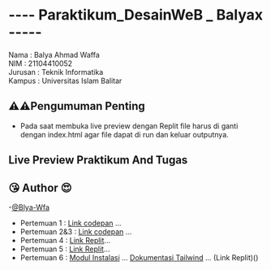 # ---- Paraktikum_DesainWeB _ Balyax -----
Nama : Balya Ahmad Waffa \
NIM : 21104410052 \
Jurusan : Teknik Informatika \
Kampus : Universitas Islam Balitar


## ⚠⚠Pengumuman Penting
 - Pada saat membuka live preview dengan Replit file harus di ganti dengan index.html agar file dapat di run dan keluar outputnya.

## Live Preview Praktikum And Tugas
## 😘 Author 😍
-[@Blya-Wfa](https://github.com/Balyax)

- Pertemuan 1 : [Link codepan](https://codepen.io/collection/YyYJry) ...
- Pertemuan 2&3 : [Link codepan](https://codepen.io/collection/OLMBQR?cursor=eyJjb2xsZWN0aW9uX2lkIjoiT0xNQlFSIiwiY29sbGVjdGlvbl90b2tlbiI6bnVsbCwibGltaXQiOjQsIm1heF9pdGVtcyI6MTAsIm9mZnNldCI6OCwicGFnZSI6Mywic29ydF9ieSI6InBvc2l0aW9uIiwic29ydF9vcmRlciI6IkFzYyJ9) ...
- Pertemuan 4 : [Link Replit](https://replit.com/@BalyaWaffa/Pertemuan-4)...
- Pertemuan 5 : [Link Replit](https://replit.com/join/djubmecswn-balyawaffa)...
- Pertemuan 6 : [Modul Instalasi]() ... [Dokumentasi Tailwind]() ... (Link Replit)()
